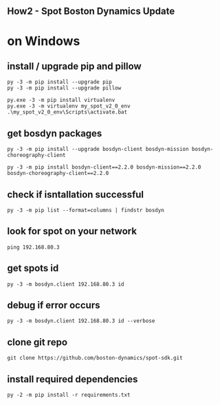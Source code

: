 ## How2 - Spot Boston Dynamics Update
# on Windows
## install / upgrade pip and pillow
```
py -3 -m pip install --upgrade pip
py -3 -m pip install --upgrade pillow
```

```
py.exe -3 -m pip install virtualenv
py.exe -3 -m virtualenv my_spot_v2_0_env
.\my_spot_v2_0_env\Scripts\activate.bat
```

## get bosdyn packages
```
py -3 -m pip install --upgrade bosdyn-client bosdyn-mission bosdyn-choreography-client
```
```
py -3 -m pip install bosdyn-client==2.2.0 bosdyn-mission==2.2.0 bosdyn-choreography-client==2.2.0
```

## check if isntallation successful
```
py -3 -m pip list --format=columns | findstr bosdyn
```

## look for spot on your network
```
ping 192.168.80.3
```

## get spots id
```
py -3 -m bosdyn.client 192.168.80.3 id
```

## debug if error occurs
```
py -3 -m bosdyn.client 192.168.80.3 id --verbose
```

## clone git repo
```
git clone https://github.com/boston-dynamics/spot-sdk.git
```

## install required dependencies
```
py -2 -m pip install -r requirements.txt
```